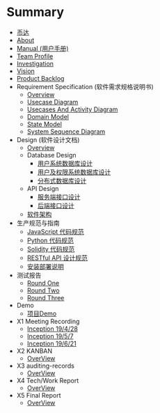 # Summary

* [币达](README.md)
* [About](docs/about.md)
* [Manual (用户手册)](docs/manual.md)
* [Team Profile](docs/teamProfile.md)
* [Investigation](docs/investigation.md)
* [Vision](docs/vision.md)
* [Product Backlog](docs/productBacklog.md)
* Requirement Specification (软件需求规格说明书)
    * [Overview](docs/srs/requirementSpecification.md)
    * [Usecase Diagram](docs/srs/usecase.md)
    * [Usecases And Activity Diagram](docs/srs/activity.md)
    * [Domain Model](docs/srs/domain.md)
    * [State Model](docs/srs/state.md)
    * [System Sequence Diagram](docs/srs/sequence.md)
* Design (软件设计文档)
    * [Overview](docs/design/softwaredesign.md)
    * Database Design
        * [用户系统数据库设计](docs/design/userSystem.md)
        * [用户及权限系统数据库设计](docs/design/db_design.md)
        * [分布式数据库设计](docs/design/db_cluster.md)
    * API Design
        * [服务端接口设计](docs/design/serverendAPI.md)
        * [后端接口设计](docs/design/backendAPI.md)
    * [软件架构](docs/design/softwareStructure.md)
* 生产规范与指南
    * [JavaScript 代码规范](docs/productionSpecification/jsCodeStyle.md)
    * [Python 代码规范](docs/productionSpecification/pyCodeStyle.md)
    * [Solidity 代码规范](docs/productionSpecification/solidityCodeStyle.md)
    * [RESTful API 设计规范](docs/productionSpecification/restfulAPIDesign.md)
    * [安装部署说明](docs/productionSpecification/installation.md)
* 测试报告
    * [Round One](docs/test/round_one.md)
    * [Round Two](docs/test/round_two.md)
    * [Round Three](docs/test/round_three.md)
* Demo
    * [项目Demo](docs/demo/demo.md)
* X1 Meeting Recording
    * [Inception 19/4/28](docs/meettingRecording/inception_4_28.md)
    * [Inception 19/5/7](docs/meettingRecording/inception_5_07.md)
    * [Inception 19/6/21](docs/meettingRecording/inception_6_21.md)
* X2 KANBAN
    * [OverView](docs/kanban.md)
* X3 auditing-records
    * [OverView](docs/auditing.md)
* X4 Tech/Work Report
    * [OverView](docs/techReport.md)
* X5 Final Report
    * [OverView](docs/finalreport.md)

